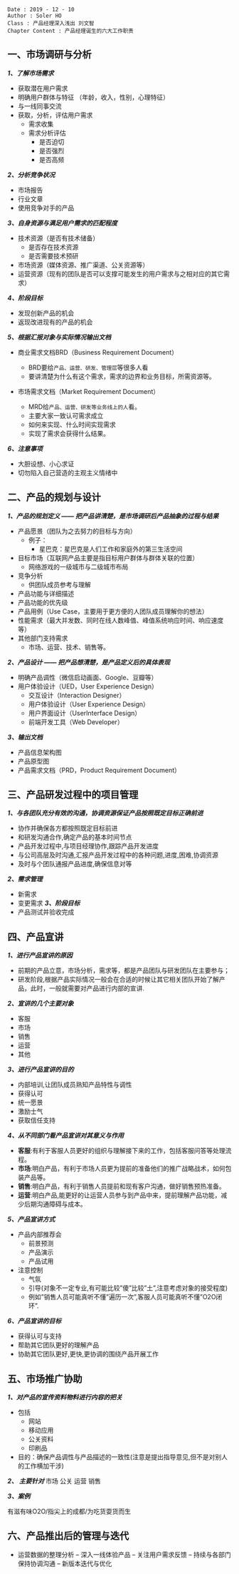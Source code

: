 ```
Date : 2019 - 12 - 10
Author : Soler HO
Class : 产品经理深入浅出 刘文智
Chapter Content : 产品经理诞生的六大工作职责
```

## 一、市场调研与分析
***1、了解市场需求***
- 获取潜在用户需求
- 明确用户群体与特征 （年龄，收入，性别，心理特征）
- 与一线同事交流
- 获取，分析，评估用户需求
	- 需求收集
	- 需求分析评估
		- 是否迫切
		- 是否强烈
		- 是否高频

***2、分析竞争状况***
 - 市场报告
 - 行业文章
 - 使用竞争对手的产品
 
***3、自身资源与满足用户需求的匹配程度***
- 技术资源（是否有技术储备）
	- 是否存在技术资源
	- 是否需要技术预研
- 市场资源（媒体资源、推广渠道、公关资源等）
- 运营资源（现有的团队是否可以支撑可能发生的用户需求与之相对应的其它需求）

***4、阶段目标***
- 发现创新产品的机会
- 返现改进现有的产品的机会

***5、根据汇报对象与实际情况输出文档***
- 商业需求文档BRD（Business Requirement Document）
	- BRD要给`产品、运营、研发、管理层`等很多人看
	- 要讲清楚为什么有这个需求，需求的边界和业务目标，所需资源等。

- 市场需求文档（Market Requirement Document）
	- MRD给`产品、运营、研发等业务线上的人`看。
	- 主要大家一致认可需求成立
	- 如何来实现、什么时间实现需求
	- 实现了需求会获得什么结果。

***6、注意事项***
- 大胆设想、小心求证
- 切勿陷入自己营造的主观主义情绪中

## 二、产品的规划与设计
***1、产品的规划定义 —— 把产品讲清楚，是市场调研后产品抽象的过程与结果***
- 产品愿景（团队为之去努力的目标与方向）
	- 例子：
		- 星巴克：星巴克是人们工作和家庭外的第三生活空间
- 目标市场（互联网产品主要是指目标用户群体与群体关联的位置）
	- 网络游戏的一级城市与二级城市布局
- 竞争分析
	- 供团队成员参考与理解
- 产品功能与详细描述
- 产品功能的优先级
- 产品用例（Use Case，主要用于更方便的人团队成员理解你的想法）
- 性能需求（最大并发数、同时在线人数峰值、峰值系统响应时间、响应速度等）
- 其他部门支持需求
	- 市场、运营、技术、销售等。

***2、产品设计 —— 把产品想清楚，是产品定义后的具体表现***
- 明确产品调性（微信启动画面、Google、豆瓣等）
- 用户体验设计（UED，User Experience Design）
	- 交互设计（Interaction Designer）
	- 用户体验设计（User Experience Design）
	- 用户界面设计（UserInterface Design）
	- 前端开发工具（Web Developer）

***3、输出文档***
- 产品信息架构图
- 产品原型图
- 产品需求文档（PRD，Product Requirement Document）

## 三、产品研发过程中的项目管理
***1、与各团队充分有效的沟通，协调资源保证产品按照既定目标正确前进***
- 协作并确保各方都按照既定目标前进
- 和研发沟通合作,确定产品的基本时间节点
- 产品开发过程中,与项目经理协作,跟踪产品开发进度
- 与公司高层及时沟通,汇报产品开发过程中的各种问题,进度,困难,协调资源
- 及时与个团队通报产品进度,确保信息对等

***2、需求管理***
- 新需求
- 变更需求
***3、阶段目标***
- 产品测试并验收完成


## 四、产品宣讲
***1、进行产品宣讲的原因***
- 前期的产品立意，市场分析，需求等，都是产品团队与研发团队在主要参与；
- 研发阶段,根据产品实际情况一般会在合适的时候让其它相关团队开始了解产品，此时，一般就需要对产品进行内部的宣讲.

***2、宣讲的几个主要对象***
- 客服
- 市场
- 销售
- 运营
- 其他

***3、进行产品宣讲的目的***
- 内部培训,让团队成员熟知产品特性与调性
- 获得认可
- 统一愿景
- 激励士气
- 获取信任支持

***4、从不同部门看产品宣讲对其意义与作用***
- **客服**:有利于客服人员更好的组织与理解接下来的工作，包括客服问答等处理流程。
- **市场**:明白产品，有利于市场人员更为提前的准备他们的推广战略战术，如何包装产品等。
- **销售**:明白产品，有利于销售人员提前和现有客户沟通，做好销售预热准备。
- **运营**:明白产品,能更好的让运营人员参与到产品中来，提前理解产品功能，减少后期沟通障碍与成本。

***5、产品宣讲方式***
- 产品内部推荐会
	- 前景预测
	- 产品演示
	- 产品试用
- 注意控制
	- 气氛
	- 引导(对象不一定专业,有可能比较”傻”比较”土”,注意考虑对象的接受程度)
	- 例如”销售人员可能真听不懂”遍历一次”,客服人员可能真听不懂”O2O闭环”.

***6、产品宣讲的目标***
- 获得认可与支持
- 帮助其它团队更好的理解产品
- 协助其它团队更好,更快,更协调的围绕产品开展工作


## 五、市场推广协助
***1、对产品的宣传资料物料进行内容的把关***
- 包括
	- 网站
	- 移动应用
	- 公关资料
	- 印刷品
- 目的：确保产品调性与产品描述的一致性(注意是提出指导意见,但不是对别人的工作横加干涉)

***2、 主要针对***
市场 公关 运营 销售

***3、案例***

有滋有味O2O/指尖上的成都/为吃货耍货而生


## 六、产品推出后的管理与迭代
- 运营数据的整理分析
– 深入一线体验产品
– 关注用户需求反馈
– 持续与各部门保持协调沟通
– 新版本迭代与优化
